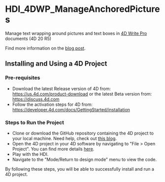 # HDI_4DWP_ManageAnchoredPictures

Manage text wrapping around pictures and text boxes in [4D Write Pro](https://us.4d.com/4D-write-pro) documents (4D 20 R5)

Find more information on the [blog post](https://blog.4d.com/4d-write-pro-more-display-options-for-anchored-pictures-and-text-boxes/).

## Installing and Using a 4D Project

### Pre-requisites

* Download the latest Release version of 4D from: https://us.4d.com/product-download or the latest Beta version from: https://discuss.4d.com
* Follow the activation steps for 4D from: https://developer.4d.com/docs/GettingStarted/installation

### Steps to Run the Project

* Clone or download the GitHub repository containing the 4D project to your local machine. Need help, check out [this blog](https://blog.4d.com/github-4d-depot/).
* Open the 4D project in your 4D software by navigating to "File > Open Project".  You can find more details [here](https://developer.4d.com/docs/GettingStarted/creating#opening-a-project).
* Play with the HDI.
* Navigate to the "Mode/Return to design mode" menu to view the code.

By following these steps, you will be able to successfully install and run a 4D project.
